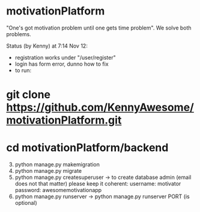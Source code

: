 # motivationPlatform
"One's got motivation problem until one gets time problem". We solve both problems.

Status (by Kenny) at 7:14 Nov 12:
- registration works under "/user/register"
- login has form error, dunno how to fix
- to run:

# git clone https://github.com/KennyAwesome/motivationPlatform.git
# cd motivationPlatform/backend
3) python manage.py makemigration
4) python manage.py migrate
5) python manage.py createsuperuser
    -> to create database admin (email does not that matter)
    please keep it coherent:
        username: motivator
        password: awesomemotivationapp
6) python manage.py runserver
    -> python manage.py runserver PORT (is optional)

